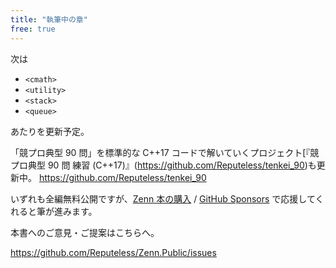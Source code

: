 ```yaml
---
title: "執筆中の章"
free: true
---
```


次は

- `<cmath>`
- `<utility>`
- `<stack>`
- `<queue>`

あたりを更新予定。

「競プロ典型 90 問」を標準的な C++17 コードで解いていくプロジェクト[『競プロ典型 90 問 練習 (C++17)』(https://github.com/Reputeless/tenkei_90)も更新中。
https://github.com/Reputeless/tenkei_90

いずれも全編無料公開ですが、[Zenn 本の購入](https://zenn.dev/reputeless/books/standard-cpp-for-competitive-programming) / [GitHub Sponsors](https://github.com/sponsors/Reputeless) で応援してくれると筆が進みます。


本書へのご意見・ご提案はこちらへ。

https://github.com/Reputeless/Zenn.Public/issues
